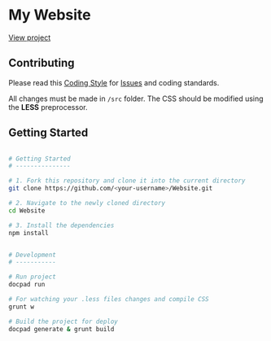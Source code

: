 My Website
============

[View project](http://www.felipefialho.com/) 

## Contributing

Please read this [Coding Style](https://github.com/LFeh/coding-style/) for [Issues](https://github.com/LFeh/Website/issues) and coding standards.

All changes must be made in `/src` folder. The CSS should be modified using the **LESS** preprocessor.

## Getting Started

  ```bash
 
  # Getting Started
  # ---------------

  # 1. Fork this repository and clone it into the current directory
  git clone https://github.com/<your-username>/Website.git

  # 2. Navigate to the newly cloned directory
  cd Website

  # 3. Install the dependencies
  npm install


  # Development
  # -----------

  # Run project
  docpad run 

  # For watching your .less files changes and compile CSS
  grunt w

  # Build the project for deploy
  docpad generate & grunt build

  ```
  
